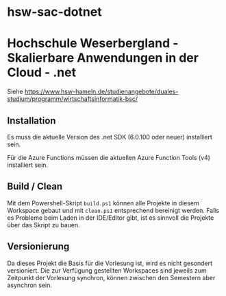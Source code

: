 # hsw-sac-dotnet

# Hochschule Weserbergland - Skalierbare Anwendungen in der Cloud - .net

Siehe https://www.hsw-hameln.de/studienangebote/duales-studium/programm/wirtschaftsinformatik-bsc/

## Installation

Es muss die aktuelle Version des .net SDK (6.0.100 oder neuer) installiert sein.

Für die Azure Functions müssen die aktuellen Azure Function Tools (v4) installiert sein.

## Build / Clean

Mit dem Powershell-Skript `build.ps1` können alle Projekte in diesem Workspace gebaut und mit `clean.ps1` entsprechend bereinigt werden. 
Falls es Probleme beim Laden in der IDE/Editor gibt, ist es sinnvoll die Projekte über das Skript zu bauen.

## Versionierung

Da dieses Projekt die Basis für die Vorlesung ist, wird es nicht gesondert versioniert. Die zur Verfügung gestellten Workspaces sind jeweils zum Zeitpunkt der Vorlesung synchron, können zwischen den Semestern aber asynchron sein.